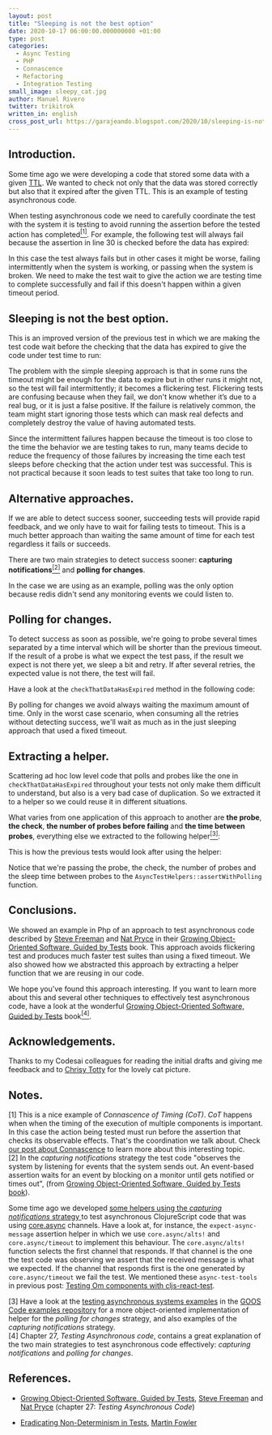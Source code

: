 ```yaml
---
layout: post
title: "Sleeping is not the best option"
date: 2020-10-17 06:00:00.000000000 +01:00
type: post
categories:
  - Async Testing
  - PHP
  - Connascence 
  - Refactoring
  - Integration Testing
small_image: sleepy_cat.jpg
author: Manuel Rivero
twitter: trikitrok
written_in: english
cross_post_url: https://garajeando.blogspot.com/2020/10/sleeping-is-not-best-option.html
---
```


<h2>Introduction. </h2>

Some time ago we were developing a code that stored some data with a given [TTL](https://en.wikipedia.org/wiki/Time_to_live). We wanted to check not only that the data was stored correctly but also that it expired after the given TTL. This is an example of testing asynchronous code.

When testing asynchronous code we need to carefully coordinate the test with the system it is testing to avoid running the assertion before the tested action has completed<a href="#nota1"><sup>[1]</sup></a>. For example, the following test will always fail because the assertion in line 30 is checked before the data has expired:

<script src="https://gist.github.com/trikitrok/9643d3e99e9ed3ef362cfab3055c4be6.js"></script>

In this case the test always fails but in other cases it might be worse, failing intermittently when the system is working, or passing when the system is broken. We need to make the test wait to give the action we are testing time to complete successfully and fail if this doesn't happen within a given timeout period.

<h2>Sleeping is not the best option.</h2>
This is an improved version of the previous test in which we are making the test code wait before the checking that the data has expired to give the code under test time to run:

<script src="https://gist.github.com/trikitrok/22abb9f0148f94f50081a9672d3b50ea.js"></script>

The problem with the simple sleeping approach is that in some runs the timeout might be enough for the data to expire but in other runs it might not, so the test will fail intermittently; it becomes a flickering test. Flickering tests are confusing because when they fail, we don't know whether it’s due to a real bug, or it is just a false positive. If the failure is relatively common, the team might start ignoring those tests which can mask real defects and completely destroy the value of having automated tests.

Since the intermittent failures happen because the timeout is too close to the time the behavior we are testing takes to run, many teams decide to reduce the frequency of those failures by increasing the time each test sleeps before checking that the action under test was successful. This is not practical because it soon leads to test suites that take too long to run.

<h2>Alternative approaches. </h2>

If we are able to detect success sooner, succeeding tests will provide rapid feedback, and we only have to wait for failing tests to timeout. This is a much better approach than waiting the same amount of time for each test regardless it fails or succeeds.

There are two main strategies to detect success sooner: **capturing notifications**<a href="#nota2"><sup>[2]</sup></a> and **polling for changes**.

In the case we are using as an example, polling was the only option because redis didn't send any monitoring events we could listen to.

<h2>Polling for changes. </h2>
To detect success as soon as possible, we're going to probe several times separated by a time interval which will be shorter than the previous timeout. If the result of a probe is what we expect the test pass, if the result we expect is not there yet, we sleep a bit and retry. If after several retries, the expected value is not there, the test will fail.

Have a look at the `checkThatDataHasExpired` method in the following code:

<script src="https://gist.github.com/trikitrok/0c9316696bedea68ccfd60dc00039bff.js"></script>

By polling for changes we avoid always waiting the maximum amount of time. Only in the worst case scenario, when consuming all the retries without detecting success, we'll wait as much as in the just sleeping approach that used a fixed timeout.

<h2>Extracting a helper.</h2>

Scattering ad hoc low level code that polls and probes like the one in `checkThatDataHasExpired` throughout your tests not only make them difficult to understand, but also is a very bad case of duplication. So we extracted it to a helper so we could reuse it in different situations.

What varies from one application of this approach to another are **the probe**, **the check**, **the number of probes before failing** and **the time between probes**, everything else we extracted to the following helper<a href="#nota3"><sup>[3]</sup></a>:

<script src="https://gist.github.com/trikitrok/688b3f850ab4459dbdcba06170f4e34a.js"></script>

This is how the previous tests would look after using the helper:

<script src="https://gist.github.com/trikitrok/ffef6ac252fc819b0a65cd49d189222b.js"></script>

Notice that we're passing the probe, the check, the number of probes and the sleep time between probes to the `AsyncTestHelpers::assertWithPolling` function.

<h2>Conclusions.</h2>

We showed an example in Php of an approach to test asynchronous code described by [Steve Freeman](https://www.higherorderlogic.com/) and [Nat Pryce](http://www.natpryce.com/) in their [Growing Object-Oriented Software, Guided by Tests](https://www.goodreads.com/book/show/4268826-growing-object-oriented-software-guided-by-tests) book. This approach avoids flickering test and produces much faster test suites than using a fixed timeout. We also showed how we abstracted this approach by extracting a helper function that we are reusing in our code. 

We hope you've found this approach interesting. If you want to learn more about this and several other techniques to effectively test asynchronous code, have a look at the wonderful [Growing Object-Oriented Software, Guided by Tests](https://www.goodreads.com/book/show/4268826-growing-object-oriented-software-guided-by-tests) book<a href="#nota4"><sup>[4]</sup></a>.

<h2>Acknowledgements.</h2>

Thanks to my Codesai colleagues for reading the initial drafts and giving me feedback and to [Chrisy Totty](https://www.pexels.com/@tottster) for the lovely cat picture.

<h2>Notes.</h2>

<div class="foot-note">
  <a name="nota1"></a> [1] This is a nice example of <i>Connascence of Timing (CoT)</i>. <i>CoT</i> happens when when the timing of the execution of multiple components is important. In this case the action being tested must run before the assertion that checks its observable effects. That's the coordination we talk about. Check <a href="https://codesai.com/2017/01/about-connascence">our post about Connascence</a> to learn more about this interesting topic.
</div>

<div class="foot-note">
  <a name="nota2"></a> [2] In the <i>capturing notifications</i> strategy the test code "observes the system by listening for events that the system sends out. An event-based assertion waits for an event by blocking on a monitor until gets notified or times out", (from <a href="https://www.goodreads.com/book/show/4268826-growing-object-oriented-software-guided-by-tests">Growing Object-Oriented Software, Guided by Tests book</a>).<br> 

  Some time ago we developed <a href="https://gist.github.com/trikitrok/a39f5fbec6ab0ee0c6f8db68e87a552c#file-async-test-tools-cljs">some helpers using the <i>capturing notifications</i> strategy </a>to test asynchronous ClojureScript code that was using <a href="https://github.com/clojure/core.async">core.async</a> channels. Have a look at, for instance, the <code class="highlighter-rouge">expect-async-message</code> assertion helper in which we use <code class="highlighter-rouge">core.async/alts!</code> and <code class="highlighter-rouge">core.async/timeout</code> to implement this behaviour. The <code class="highlighter-rouge">core.async/alts!</code> function selects the first channel that responds. If that channel is the one the test code was observing we assert that the received message is what we expected. If the channel that responds first is the one generated by <code class="highlighter-rouge">core.async/timeout</code> we fail the test. We mentioned these <code class="highlighter-rouge">async-test-tools</code> in previous post: <a href="https://codesai.com/2017/06/testing-om-components">Testing Om components with cljs-react-test</a>.
</div>

<div class="foot-note">
  <a name="nota3"></a> [3] Have a look at the <a href="https://github.com/npryce/goos-code-examples/tree/master/testing-asynchronous-systems">testing asynchronous systems examples</a> in the <a href="https://github.com/npryce/goos-code-examples">GOOS Code examples repository</a> for a more object-oriented implementation of helper for the <i>polling for changes</i> strategy, and also examples of the <i>capturing notifications</i> strategy.
</div>

<div class="foot-note">
  <a name="nota4"></a> [4] Chapter 27, <i>Testing Asynchronous code</i>, contains a great explanation of the two main strategies to test asynchronous code effectively: <i>capturing notifications</i> and <i>polling for changes</i>.
</div>


<h2>References.</h2>

* [Growing Object-Oriented Software, Guided by Tests](https://www.goodreads.com/book/show/4268826-growing-object-oriented-software-guided-by-tests), [Steve Freeman](https://www.higherorderlogic.com/) and [Nat Pryce](http://www.natpryce.com/) (chapter 27: <i>Testing Asynchronous Code</i>)

* [Eradicating Non-Determinism in Tests](https://martinfowler.com/articles/nonDeterminism.html#footnote-useful-nondeterminism), [Martin Fowler](https://martinfowler.com/)

